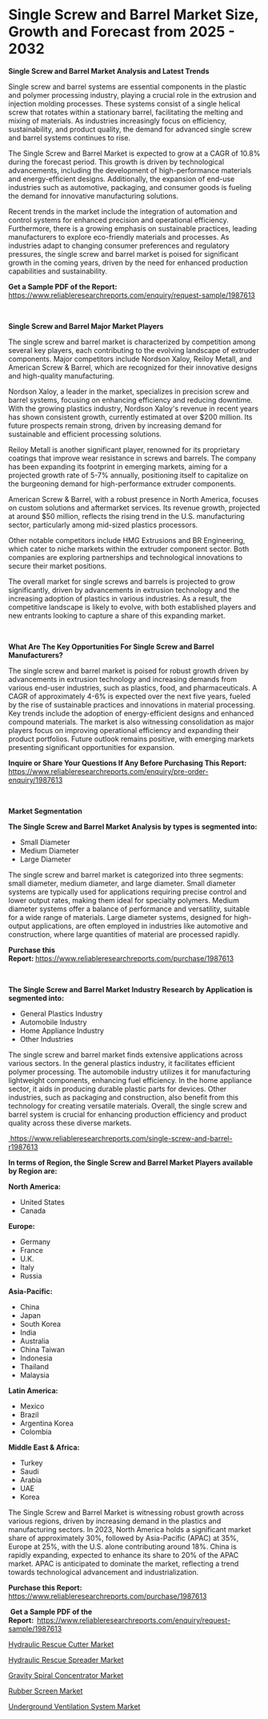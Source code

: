<p><h1>Single Screw and Barrel Market Size, Growth and Forecast from 2025 - 2032</h1></p><p><strong>Single Screw and Barrel Market Analysis and Latest Trends</strong></p>
<p><p>Single screw and barrel systems are essential components in the plastic and polymer processing industry, playing a crucial role in the extrusion and injection molding processes. These systems consist of a single helical screw that rotates within a stationary barrel, facilitating the melting and mixing of materials. As industries increasingly focus on efficiency, sustainability, and product quality, the demand for advanced single screw and barrel systems continues to rise.</p><p>The Single Screw and Barrel Market is expected to grow at a CAGR of 10.8% during the forecast period. This growth is driven by technological advancements, including the development of high-performance materials and energy-efficient designs. Additionally, the expansion of end-use industries such as automotive, packaging, and consumer goods is fueling the demand for innovative manufacturing solutions.</p><p>Recent trends in the market include the integration of automation and control systems for enhanced precision and operational efficiency. Furthermore, there is a growing emphasis on sustainable practices, leading manufacturers to explore eco-friendly materials and processes. As industries adapt to changing consumer preferences and regulatory pressures, the single screw and barrel market is poised for significant growth in the coming years, driven by the need for enhanced production capabilities and sustainability.</p></p>
<p><strong>Get a Sample PDF of the Report:&nbsp;</strong> <a href="https://www.reliableresearchreports.com/enquiry/request-sample/1987613?utm_campaign=32&utm_medium=2&utm_source=Github&utm_content=ia&utm_term=20022025&utm_id=single-screw-and-barrel">https://www.reliableresearchreports.com/enquiry/request-sample/1987613</a></p>
<p>&nbsp;</p>
<p><strong>Single Screw and Barrel Major Market Players</strong></p>
<p><p>The single screw and barrel market is characterized by competition among several key players, each contributing to the evolving landscape of extruder components. Major competitors include Nordson Xaloy, Reiloy Metall, and American Screw & Barrel, which are recognized for their innovative designs and high-quality manufacturing.</p><p>Nordson Xaloy, a leader in the market, specializes in precision screw and barrel systems, focusing on enhancing efficiency and reducing downtime. With the growing plastics industry, Nordson Xaloy's revenue in recent years has shown consistent growth, currently estimated at over $200 million. Its future prospects remain strong, driven by increasing demand for sustainable and efficient processing solutions.</p><p>Reiloy Metall is another significant player, renowned for its proprietary coatings that improve wear resistance in screws and barrels. The company has been expanding its footprint in emerging markets, aiming for a projected growth rate of 5-7% annually, positioning itself to capitalize on the burgeoning demand for high-performance extruder components.</p><p>American Screw & Barrel, with a robust presence in North America, focuses on custom solutions and aftermarket services. Its revenue growth, projected at around $50 million, reflects the rising trend in the U.S. manufacturing sector, particularly among mid-sized plastics processors.</p><p>Other notable competitors include HMG Extrusions and BR Engineering, which cater to niche markets within the extruder component sector. Both companies are exploring partnerships and technological innovations to secure their market positions.</p><p>The overall market for single screws and barrels is projected to grow significantly, driven by advancements in extrusion technology and the increasing adoption of plastics in various industries. As a result, the competitive landscape is likely to evolve, with both established players and new entrants looking to capture a share of this expanding market.</p></p>
<p>&nbsp;</p>
<p><strong>What Are The Key Opportunities For Single Screw and Barrel Manufacturers?</strong></p>
<p><p>The single screw and barrel market is poised for robust growth driven by advancements in extrusion technology and increasing demands from various end-user industries, such as plastics, food, and pharmaceuticals. A CAGR of approximately 4-6% is expected over the next five years, fueled by the rise of sustainable practices and innovations in material processing. Key trends include the adoption of energy-efficient designs and enhanced compound materials. The market is also witnessing consolidation as major players focus on improving operational efficiency and expanding their product portfolios. Future outlook remains positive, with emerging markets presenting significant opportunities for expansion.</p></p>
<p><strong>Inquire or Share Your Questions If Any Before Purchasing This Report:</strong> <a href="https://www.reliableresearchreports.com/enquiry/pre-order-enquiry/1987613?utm_campaign=32&utm_medium=2&utm_source=Github&utm_content=ia&utm_term=20022025&utm_id=single-screw-and-barrel">https://www.reliableresearchreports.com/enquiry/pre-order-enquiry/1987613</a></p>
<p>&nbsp;</p>
<p><strong>Market Segmentation</strong></p>
<p><strong>The Single Screw and Barrel Market Analysis by types is segmented into:</strong></p>
<p><ul><li>Small Diameter</li><li>Medium Diameter</li><li>Large Diameter</li></ul></p>
<p><p>The single screw and barrel market is categorized into three segments: small diameter, medium diameter, and large diameter. Small diameter systems are typically used for applications requiring precise control and lower output rates, making them ideal for specialty polymers. Medium diameter systems offer a balance of performance and versatility, suitable for a wide range of materials. Large diameter systems, designed for high-output applications, are often employed in industries like automotive and construction, where large quantities of material are processed rapidly.</p></p>
<p><strong>Purchase this Report:&nbsp;</strong><a href="https://www.reliableresearchreports.com/purchase/1987613?utm_campaign=32&utm_medium=2&utm_source=Github&utm_content=ia&utm_term=20022025&utm_id=single-screw-and-barrel">https://www.reliableresearchreports.com/purchase/1987613</a></p>
<p>&nbsp;</p>
<p><strong>The Single Screw and Barrel Market Industry Research by Application is segmented into:</strong></p>
<p><ul><li>General Plastics Industry</li><li>Automobile Industry</li><li>Home Appliance Industry</li><li>Other Industries</li></ul></p>
<p><p>The single screw and barrel market finds extensive applications across various sectors. In the general plastics industry, it facilitates efficient polymer processing. The automobile industry utilizes it for manufacturing lightweight components, enhancing fuel efficiency. In the home appliance sector, it aids in producing durable plastic parts for devices. Other industries, such as packaging and construction, also benefit from this technology for creating versatile materials. Overall, the single screw and barrel system is crucial for enhancing production efficiency and product quality across these diverse markets.</p></p>
<p><a href="https://www.reliableresearchreports.com/single-screw-and-barrel-r1987613?utm_campaign=32&utm_medium=2&utm_source=Github&utm_content=ia&utm_term=20022025&utm_id=single-screw-and-barrel">&nbsp;https://www.reliableresearchreports.com/single-screw-and-barrel-r1987613</a></p>
<p><strong>In terms of Region, the Single Screw and Barrel Market Players available by Region are:</strong></p>
<p>
    <p> <strong> North America: </strong>
        <ul>
            <li>United States</li>
            <li>Canada</li>
        </ul>
        </p> 
    <p> <strong> Europe: </strong>
        <ul>
            <li>Germany</li>
            <li>France</li>
            <li>U.K.</li>
            <li>Italy</li>
            <li>Russia</li>
        </ul>
        </p> 
    <p> <strong> Asia-Pacific: </strong>
        <ul>
            <li>China</li>
            <li>Japan</li>
            <li>South Korea</li>
            <li>India</li>
            <li>Australia</li>
            <li>China Taiwan</li>
            <li>Indonesia</li>
            <li>Thailand</li>
            <li>Malaysia</li>
        </ul>
        </p> 
    <p> <strong> Latin America: </strong>
        <ul>
            <li>Mexico</li>
            <li>Brazil</li>
            <li>Argentina Korea</li>
            <li>Colombia</li>
        </ul>
        </p> 
    <p> <strong> Middle East & Africa: </strong>
        <ul>
            <li>Turkey</li>
            <li>Saudi</li>
            <li>Arabia</li>
            <li>UAE</li>
            <li>Korea</li>
        </ul>
    </p>
    </p>
<p><p>The Single Screw and Barrel Market is witnessing robust growth across various regions, driven by increasing demand in the plastics and manufacturing sectors. In 2023, North America holds a significant market share of approximately 30%, followed by Asia-Pacific (APAC) at 35%, Europe at 25%, with the U.S. alone contributing around 18%. China is rapidly expanding, expected to enhance its share to 20% of the APAC market. APAC is anticipated to dominate the market, reflecting a trend towards technological advancement and industrialization.</p></p>
<p><strong>Purchase this Report: </strong><a href="https://www.reliableresearchreports.com/purchase/1987613?utm_campaign=32&utm_medium=2&utm_source=Github&utm_content=ia&utm_term=20022025&utm_id=single-screw-and-barrel">https://www.reliableresearchreports.com/purchase/1987613</a></p>
<p>&nbsp;<strong>Get a Sample PDF of the Report:&nbsp;&nbsp;</strong><a href="https://www.reliableresearchreports.com/enquiry/request-sample/1987613?utm_campaign=32&utm_medium=2&utm_source=Github&utm_content=ia&utm_term=20022025&utm_id=single-screw-and-barrel">https://www.reliableresearchreports.com/enquiry/request-sample/1987613</a></p>
<p><strong></strong></p>
<p><p><a href="https://github.com/tashipmhuiri/Market-Research-Report-List-1/blob/main/hydraulic-rescue-cutter-market.md?utm_campaign=32&utm_medium=2&utm_source=Github&utm_content=ia&utm_term=20022025&utm_id=single-screw-and-barrel">Hydraulic Rescue Cutter Market</a></p><p><a href="https://github.com/akrachveslov/Market-Research-Report-List-1/blob/main/hydraulic-rescue-spreader-market.md?utm_campaign=32&utm_medium=2&utm_source=Github&utm_content=ia&utm_term=20022025&utm_id=single-screw-and-barrel">Hydraulic Rescue Spreader Market</a></p><p><a href="https://github.com/balapopepi/Market-Research-Report-List-1/blob/main/gravity-spiral-concentrator-market.md?utm_campaign=32&utm_medium=2&utm_source=Github&utm_content=ia&utm_term=20022025&utm_id=single-screw-and-barrel">Gravity Spiral Concentrator Market</a></p><p><a href="https://github.com/lynlynyusay/Market-Research-Report-List-1/blob/main/rubber-screen-market.md?utm_campaign=32&utm_medium=2&utm_source=Github&utm_content=ia&utm_term=20022025&utm_id=single-screw-and-barrel">Rubber Screen Market</a></p><p><a href="https://github.com/adyawafurber1/Market-Research-Report-List-1/blob/main/underground-ventilation-system-market.md?utm_campaign=32&utm_medium=2&utm_source=Github&utm_content=ia&utm_term=20022025&utm_id=single-screw-and-barrel">Underground Ventilation System Market</a></p></p>